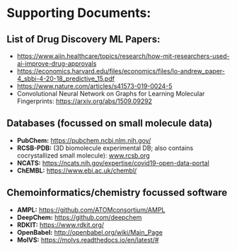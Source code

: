 # Supporting Documents:

## List of Drug Discovery ML Papers: 
* https://www.aiin.healthcare/topics/research/how-mit-researchers-used-ai-improve-drug-approvals 
* https://economics.harvard.edu/files/economics/files/lo-andrew_paper-4_sbbi-4-20-18_predictive_15.pdf
* https://www.nature.com/articles/s41573-019-0024-5
* Convolutional Neural Network on Graphs for Learning Molecular Fingerprints: https://arxiv.org/abs/1509.09292

## Databases (focussed on small molecule data)
* **PubChem:** https://pubchem.ncbi.nlm.nih.gov/
* **RCSB-PDB:** (3D biomolecule experimental DB; also contains cocrystallized small molecule): www.rcsb.org 
* **NCATS:** https://ncats.nih.gov/expertise/covid19-open-data-portal
* **ChEMBL:** https://www.ebi.ac.uk/chembl/

## Chemoinformatics/chemistry focussed software
* **AMPL:**  https://github.com/ATOMconsortium/AMPL
* **DeepChem:** https://github.com/deepchem
* **RDKIT:** https://www.rdkit.org/
* **OpenBabel:** http://openbabel.org/wiki/Main_Page 
* **MolVS:** https://molvs.readthedocs.io/en/latest/#

